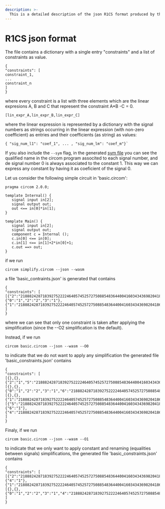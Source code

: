 ```yaml
---
description: >-
  This is a detailed description of the json R1CS format produced by the circom compiler when the flag --json is activated.
---
```

# R1CS json format

The file contains a dictionary with a single entry "constraints" and a list of constraints as value.
```
{
"constraints": [
constraint_1,
...
constraint_n
]
}
```
where every constraint is a list with three elements which are the linear expresions A, B and C that represent the constraint A*B -C = 0.
```
[lin_expr_A,lin_expr_B,lin_expr_C]
```
where the linear expression is represented by a dictionary with the signal numbers as strings occurring in the linear expression (with non-zero coefficient) as entries and their coefficients (as string) as values:
```
{ "sig_num_l1": "coef_1", ... , "sig_num_lm": "coef_m"}`
```
If you also include the ```--sym``` flag, in the generated [sym file](sym.md) you can see the qualified name in the circom program associted to each signal number, and de signal number 0 is always associated to the constant 1. This way we can express any constant by having it as coeficient of the signal 0.

Let us consider the following simple circuit in 'basic.circom':

```text
pragma circom 2.0.0;

template Internal() {
   signal input in[2];
   signal output out;
   out <== in[0]*in[1];
}

template Main() {
   signal input in[2];
   signal output out;
   component c = Internal ();
   c.in[0] <== in[0];
   c.in[1] <== in[1]+2*in[0]+1;
   c.out ==> out;
}
```
if we run

```text
circom simplify.circom --json --wasm 
```
a file 'basic_contraints.json' is generated that contains

```text
{
"constraints": [
[{"2":"21888242871839275222246405745257275088548364400416034343698204186575808495616"},{"0":"1","2":"2","3":"1"},{"1":"21888242871839275222246405745257275088548364400416034343698204186575808495616"}]
]
}
```

where we can see that only one constraint is taken after applying the simplification (since the --O2 simplification is the default).

Instead, if we run

```text
circom basic.circom --json --wasm --O0
```

to indicate that we do not want to apply any simplification the generated file 'basic_constraints.json' contains

```text
{
"constraints": [
[{},{},{"2":"1","5":"21888242871839275222246405745257275088548364400416034343698204186575808495616"}],
[{},{},{"0":"1","2":"2","3":"1","6":"21888242871839275222246405745257275088548364400416034343698204186575808495616"}],
[{},{},{"1":"21888242871839275222246405745257275088548364400416034343698204186575808495616","4":"1"}],
[{"5":"21888242871839275222246405745257275088548364400416034343698204186575808495616"},{"6":"1"},{"4":"21888242871839275222246405745257275088548364400416034343698204186575808495616"}]
]
}
```
Finaly, if we run 

```text
circom basic.circom --json --wasm --O1
```

to indicate that we only want to apply constant and renaming (equalities between signals) simplifications, the generated file 'basic_constraints.json' contains

```text
{
"constraints": [
[{"2":"21888242871839275222246405745257275088548364400416034343698204186575808495616"},{"4":"1"},{"1":"21888242871839275222246405745257275088548364400416034343698204186575808495616"}],
[{},{},{"0":"1","2":"2","3":"1","4":"21888242871839275222246405745257275088548364400416034343698204186575808495616"}]
]
}
```
